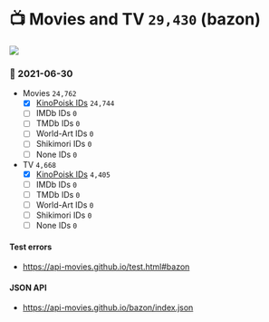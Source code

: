 # :tv: Movies and TV `29,430` (bazon)

<a href="https://API-Movies.github.io"><img src="https://API-Movies.github.io/banner.png?cache"></a>

### :date: 2021-06-30
- Movies `24,762`
  - [x] <a href="https://API-Movies.github.io/bazon/movie_kinopoisk_ids.json">KinoPoisk IDs</a> `24,744`
  - [ ] IMDb IDs `0`
  - [ ] TMDb IDs `0`
  - [ ] World-Art IDs `0`
  - [ ] Shikimori IDs `0`
  - [ ] None IDs `0`
- TV `4,668`
  - [x] <a href="https://API-Movies.github.io/bazon/tv_kinopoisk_ids.json">KinoPoisk IDs</a> `4,405`
  - [ ] IMDb IDs `0`
  - [ ] TMDb IDs `0`
  - [ ] World-Art IDs `0`
  - [ ] Shikimori IDs `0`
  - [ ] None IDs `0`
#### Test errors
- <a href='https://api-movies.github.io/test.html#bazon'>https://api-movies.github.io/test.html#bazon</a>
#### JSON API
- <a href='https://api-movies.github.io/bazon/index.json'>https://api-movies.github.io/bazon/index.json</a>
